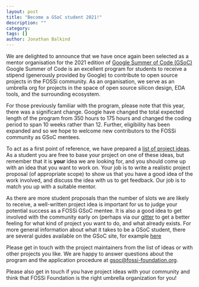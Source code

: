 ```yaml
---
layout: post
title: "Become a GSoC student 2021!"
description: ""
category:
tags: []
author: Jonathan Balkind
---
```


We are delighted to announce that we have once again been selected
as a mentor organisation for the 2021 edition of 
[Google Summer of Code (GSoC)](https://summerofcode.withgoogle.com/)
Google Summer of Code is an excellent program for students to receive
a stipend (generously provided by Google) to contribute to open 
source projects in the FOSSi community. As an organisation, we serve
as an umbrella org for projects in the space of open source silicon
design, EDA tools, and the surrounding ecosystem.

For those previously familiar with the program, please note that
this year, there was a significant change. Google have changed the
total expected length of the program from 350 hours to 175 hours
and changed the coding period to span 10 weeks rather than 12.
Further, eligibility has been expanded and so we hope to welcome
new contributors to the FOSSi community as GSoC mentees.

To act as a first point of reference, we have prepared a
[list of project ideas](/gsoc21-ideas.html). As a student you are free
to base your project on one of these ideas, but remember that it is
**your** idea we are looking for, and you should come up with an idea
that you want to work on. Your job is to write a realistic project
proposal (of appropriate scope) to show us that you have a good idea
of the work involved, and discuss the idea with us to get feedback.
Our job is to match you up with a suitable mentor.

As there are more student proposals than the number of slots we 
are likely to receive, a well-written project idea is important for
us to judge your potential success as a FOSSi GSoC mentee. It is also
a good idea to get involved with the community early on (perhaps via 
our [gitter](https://gitter.im/librecores/Lobby) to get a better 
feeling for what kind of project you want to do, and what already 
exists. For more general information about what it takes to be a GSoC 
student, there are several guides available on the GSoC site, for example
[here](https://developers.google.com/open-source/gsoc/resources/manual)

Please get in touch with the project maintainers from the list of
ideas or with other projects you like. We are happy to answer
questions about the program and the application procedure at
[gsoc@fossi-foundation.org](mailto:gsoc@fossi-foundation.org).

Please also get in touch if you have project ideas with your community
and think that FOSSi Foundation is the right umbrella organization for
you!
